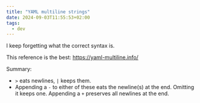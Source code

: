 ```yaml
---
title: "YAML multiline strings"
date: 2024-09-03T11:55:53+02:00
tags:
  - dev
---
```


I keep forgetting what the correct syntax is.

This reference is the best: https://yaml-multiline.info/

<!--more-->

Summary:

- `>` eats newlines, `|` keeps them.
- Appending a `-` to either of these eats the newline(s) at the end. Omitting it
  keeps one. Appending a `+` preserves all newlines at the end.

